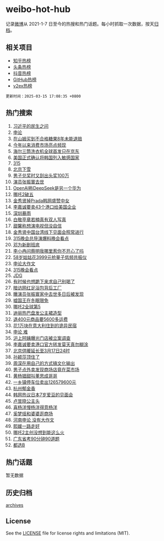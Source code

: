 # weibo-hot-hub

记录[微博](https://www.weibo.com)从 2021-1-7 日至今的热搜和热门话题。每小时抓取一次数据，按天[归档](archives)。

## 相关项目

- [知乎热榜](https://github.com/lonnyzhang423/zhihu-hot-hub)
- [头条热榜](https://github.com/lonnyzhang423/toutiao-hot-hub)
- [抖音热榜](https://github.com/lonnyzhang423/douyin-hot-hub)
- [GitHub热榜](https://github.com/lonnyzhang423/github-hot-hub)
- [v2ex热榜](https://github.com/lonnyzhang423/v2ex-hot-hub)


`更新时间：2025-03-15 17:08:35 +0800`

## 热门搜索

1. [习近平的民生之问](https://m.weibo.cn/search?containerid=100103type%3D1%26t%3D10%26q%3D%23%E4%B9%A0%E8%BF%91%E5%B9%B3%E7%9A%84%E6%B0%91%E7%94%9F%E4%B9%8B%E9%97%AE%23&stream_entry_id=51&isnewpage=1&extparam=seat%3D1%26filter_type%3Drealtimehot%26stream_entry_id%3D51%26c_type%3D51%26dgr%3D0%26cate%3D10103%26pos%3D0%26q%3D%2523%25E4%25B9%25A0%25E8%25BF%2591%25E5%25B9%25B3%25E7%259A%2584%25E6%25B0%2591%25E7%2594%259F%25E4%25B9%258B%25E9%2597%25AE%2523%26display_time%3D1742029713%26pre_seqid%3D174202971375103155057148)
1. [申论](https://m.weibo.cn/search?containerid=100103type%3D1%26t%3D10%26q%3D%E7%94%B3%E8%AE%BA&stream_entry_id=31&isnewpage=1&extparam=seat%3D1%26dgr%3D0%26stream_entry_id%3D31%26realpos%3D1%26pos%3D0%26filter_type%3Drealtimehot%26band_rank%3D1%26flag%3D1%26lcate%3D5001%26cate%3D5001%26c_type%3D31%26q%3D%25E7%2594%25B3%25E8%25AE%25BA%26display_time%3D1742029713%26pre_seqid%3D174202971375103155057148)
1. [在山姆买到不合格糖果8年未能退赔](https://m.weibo.cn/search?containerid=100103type%3D1%26t%3D10%26q%3D%23%E5%9C%A8%E5%B1%B1%E5%A7%86%E4%B9%B0%E5%88%B0%E4%B8%8D%E5%90%88%E6%A0%BC%E7%B3%96%E6%9E%9C8%E5%B9%B4%E6%9C%AA%E8%83%BD%E9%80%80%E8%B5%94%23&stream_entry_id=31&isnewpage=1&extparam=seat%3D1%26dgr%3D0%26stream_entry_id%3D31%26realpos%3D2%26pos%3D1%26filter_type%3Drealtimehot%26band_rank%3D2%26flag%3D1%26lcate%3D5001%26cate%3D5001%26c_type%3D31%26q%3D%2523%25E5%259C%25A8%25E5%25B1%25B1%25E5%25A7%2586%25E4%25B9%25B0%25E5%2588%25B0%25E4%25B8%258D%25E5%2590%2588%25E6%25A0%25BC%25E7%25B3%2596%25E6%259E%259C8%25E5%25B9%25B4%25E6%259C%25AA%25E8%2583%25BD%25E9%2580%2580%25E8%25B5%2594%2523%26display_time%3D1742029713%26pre_seqid%3D174202971375103155057148)
1. [今年以来消费市场亮点频现](https://m.weibo.cn/search?containerid=100103type%3D1%26t%3D10%26q%3D%23%E4%BB%8A%E5%B9%B4%E4%BB%A5%E6%9D%A5%E6%B6%88%E8%B4%B9%E5%B8%82%E5%9C%BA%E4%BA%AE%E7%82%B9%E9%A2%91%E7%8E%B0%23&stream_entry_id=31&isnewpage=1&extparam=seat%3D1%26dgr%3D0%26stream_entry_id%3D31%26realpos%3D3%26pos%3D2%26filter_type%3Drealtimehot%26band_rank%3D3%26flag%3D1%26lcate%3D5001%26cate%3D5001%26c_type%3D31%26q%3D%2523%25E4%25BB%258A%25E5%25B9%25B4%25E4%25BB%25A5%25E6%259D%25A5%25E6%25B6%2588%25E8%25B4%25B9%25E5%25B8%2582%25E5%259C%25BA%25E4%25BA%25AE%25E7%2582%25B9%25E9%25A2%2591%25E7%258E%25B0%2523%26display_time%3D1742029713%26pre_seqid%3D174202971375103155057148)
1. [海尔三筒洗衣机全球首发只在京东](https://m.weibo.cn/search?containerid=100103type%3D1%26t%3D10%26q%3D%23%E6%B5%B7%E5%B0%94%E4%B8%89%E7%AD%92%E6%B4%97%E8%A1%A3%E6%9C%BA%E5%85%A8%E7%90%83%E9%A6%96%E5%8F%91%E5%8F%AA%E5%9C%A8%E4%BA%AC%E4%B8%9C%23&stream_entry_id=31&isnewpage=1&extparam=seat%3D1%26dgr%3D0%26stream_entry_id%3D31%26adid%3D279185%26pos%3D3%26filter_type%3Drealtimehot%26band_rank%3D4%26lcate%3D5001%26c_type%3D31%26topic_ad%3D1%26cate%3D5001%26is_ad_pos%3D1%26q%3D%2523%25E6%25B5%25B7%25E5%25B0%2594%25E4%25B8%2589%25E7%25AD%2592%25E6%25B4%2597%25E8%25A1%25A3%25E6%259C%25BA%25E5%2585%25A8%25E7%2590%2583%25E9%25A6%2596%25E5%258F%2591%25E5%258F%25AA%25E5%259C%25A8%25E4%25BA%25AC%25E4%25B8%259C%2523%26display_time%3D1742029713%26pre_seqid%3D174202971375103155057148)
1. [美国正式确认将韩国列入敏感国家](https://m.weibo.cn/search?containerid=100103type%3D1%26t%3D10%26q%3D%23%E7%BE%8E%E5%9B%BD%E6%AD%A3%E5%BC%8F%E7%A1%AE%E8%AE%A4%E5%B0%86%E9%9F%A9%E5%9B%BD%E5%88%97%E5%85%A5%E6%95%8F%E6%84%9F%E5%9B%BD%E5%AE%B6%23&stream_entry_id=31&isnewpage=1&extparam=seat%3D1%26dgr%3D0%26stream_entry_id%3D31%26realpos%3D4%26pos%3D4%26filter_type%3Drealtimehot%26band_rank%3D4%26flag%3D2%26lcate%3D5001%26cate%3D5001%26c_type%3D31%26q%3D%2523%25E7%25BE%258E%25E5%259B%25BD%25E6%25AD%25A3%25E5%25BC%258F%25E7%25A1%25AE%25E8%25AE%25A4%25E5%25B0%2586%25E9%259F%25A9%25E5%259B%25BD%25E5%2588%2597%25E5%2585%25A5%25E6%2595%258F%25E6%2584%259F%25E5%259B%25BD%25E5%25AE%25B6%2523%26display_time%3D1742029713%26pre_seqid%3D174202971375103155057148)
1. [315](https://m.weibo.cn/search?containerid=100103type%3D1%26t%3D10%26q%3D315&stream_entry_id=31&isnewpage=1&extparam=seat%3D1%26dgr%3D0%26stream_entry_id%3D31%26realpos%3D5%26pos%3D5%26filter_type%3Drealtimehot%26band_rank%3D5%26flag%3D2%26lcate%3D5001%26cate%3D5001%26c_type%3D31%26q%3D315%26display_time%3D1742029713%26pre_seqid%3D174202971375103155057148)
1. [北京下雪](https://m.weibo.cn/search?containerid=100103type%3D1%26t%3D10%26q%3D%E5%8C%97%E4%BA%AC%E4%B8%8B%E9%9B%AA&stream_entry_id=31&isnewpage=1&extparam=seat%3D1%26dgr%3D0%26stream_entry_id%3D31%26realpos%3D6%26pos%3D6%26filter_type%3Drealtimehot%26band_rank%3D6%26flag%3D1%26lcate%3D5001%26cate%3D5001%26c_type%3D31%26q%3D%25E5%258C%2597%25E4%25BA%25AC%25E4%25B8%258B%25E9%259B%25AA%26display_time%3D1742029713%26pre_seqid%3D174202971375103155057148)
1. [男子兑奖时又刮出头奖100万](https://m.weibo.cn/search?containerid=100103type%3D1%26t%3D10%26q%3D%23%E7%94%B7%E5%AD%90%E5%85%91%E5%A5%96%E6%97%B6%E5%8F%88%E5%88%AE%E5%87%BA%E5%A4%B4%E5%A5%96100%E4%B8%87%23&stream_entry_id=31&isnewpage=1&extparam=seat%3D1%26dgr%3D0%26stream_entry_id%3D31%26realpos%3D7%26pos%3D7%26filter_type%3Drealtimehot%26band_rank%3D7%26flag%3D0%26lcate%3D5001%26cate%3D5001%26c_type%3D31%26q%3D%2523%25E7%2594%25B7%25E5%25AD%2590%25E5%2585%2591%25E5%25A5%2596%25E6%2597%25B6%25E5%258F%2588%25E5%2588%25AE%25E5%2587%25BA%25E5%25A4%25B4%25E5%25A5%2596100%25E4%25B8%2587%2523%26display_time%3D1742029713%26pre_seqid%3D174202971375103155057148)
1. [演员张振寰去世](https://m.weibo.cn/search?containerid=100103type%3D1%26t%3D10%26q%3D%23%E6%BC%94%E5%91%98%E5%BC%A0%E6%8C%AF%E5%AF%B0%E5%8E%BB%E4%B8%96%23&stream_entry_id=31&isnewpage=1&extparam=seat%3D1%26dgr%3D0%26stream_entry_id%3D31%26realpos%3D8%26pos%3D8%26filter_type%3Drealtimehot%26band_rank%3D8%26flag%3D0%26lcate%3D5001%26cate%3D5001%26c_type%3D31%26q%3D%2523%25E6%25BC%2594%25E5%2591%2598%25E5%25BC%25A0%25E6%258C%25AF%25E5%25AF%25B0%25E5%258E%25BB%25E4%25B8%2596%2523%26display_time%3D1742029713%26pre_seqid%3D174202971375103155057148)
1. [OpenAI称DeepSeek是另一个华为](https://m.weibo.cn/search?containerid=100103type%3D1%26t%3D10%26q%3D%23OpenAI%E7%A7%B0DeepSeek%E6%98%AF%E5%8F%A6%E4%B8%80%E4%B8%AA%E5%8D%8E%E4%B8%BA%23&stream_entry_id=31&isnewpage=1&extparam=seat%3D1%26dgr%3D0%26stream_entry_id%3D31%26realpos%3D9%26pos%3D9%26filter_type%3Drealtimehot%26band_rank%3D9%26flag%3D0%26lcate%3D5001%26cate%3D5001%26c_type%3D31%26q%3D%2523OpenAI%25E7%25A7%25B0DeepSeek%25E6%2598%25AF%25E5%258F%25A6%25E4%25B8%2580%25E4%25B8%25AA%25E5%258D%258E%25E4%25B8%25BA%2523%26display_time%3D1742029713%26pre_seqid%3D174202971375103155057148)
1. [哪吒2破五](https://m.weibo.cn/search?containerid=100103type%3D1%26t%3D10%26q%3D%23%E5%93%AA%E5%90%922%E7%A0%B4%E4%BA%94%23&stream_entry_id=31&isnewpage=1&extparam=seat%3D1%26dgr%3D0%26stream_entry_id%3D31%26realpos%3D10%26pos%3D10%26filter_type%3Drealtimehot%26band_rank%3D10%26flag%3D1%26lcate%3D5001%26cate%3D5001%26c_type%3D31%26q%3D%2523%25E5%2593%25AA%25E5%2590%25922%25E7%25A0%25B4%25E4%25BA%2594%2523%26display_time%3D1742029713%26pre_seqid%3D174202971375103155057148)
1. [金秀贤掉Prada韩网盛赞中女](https://m.weibo.cn/search?containerid=100103type%3D1%26t%3D10%26q%3D%23%E9%87%91%E7%A7%80%E8%B4%A4%E6%8E%89Prada%E9%9F%A9%E7%BD%91%E7%9B%9B%E8%B5%9E%E4%B8%AD%E5%A5%B3%23&stream_entry_id=31&isnewpage=1&extparam=seat%3D1%26dgr%3D0%26stream_entry_id%3D31%26realpos%3D11%26pos%3D11%26filter_type%3Drealtimehot%26band_rank%3D11%26flag%3D1%26lcate%3D5001%26cate%3D5001%26c_type%3D31%26q%3D%2523%25E9%2587%2591%25E7%25A7%2580%25E8%25B4%25A4%25E6%258E%2589Prada%25E9%259F%25A9%25E7%25BD%2591%25E7%259B%259B%25E8%25B5%259E%25E4%25B8%25AD%25E5%25A5%25B3%2523%26display_time%3D1742029713%26pre_seqid%3D174202971375103155057148)
1. [李嘉诚要卖43个港口给美国企业](https://m.weibo.cn/search?containerid=100103type%3D1%26t%3D10%26q%3D%23%E6%9D%8E%E5%98%89%E8%AF%9A%E8%A6%81%E5%8D%9643%E4%B8%AA%E6%B8%AF%E5%8F%A3%E7%BB%99%E7%BE%8E%E5%9B%BD%E4%BC%81%E4%B8%9A%23&stream_entry_id=31&isnewpage=1&extparam=seat%3D1%26dgr%3D0%26stream_entry_id%3D31%26realpos%3D12%26pos%3D12%26filter_type%3Drealtimehot%26band_rank%3D12%26flag%3D0%26lcate%3D5001%26cate%3D5001%26c_type%3D31%26q%3D%2523%25E6%259D%258E%25E5%2598%2589%25E8%25AF%259A%25E8%25A6%2581%25E5%258D%259643%25E4%25B8%25AA%25E6%25B8%25AF%25E5%258F%25A3%25E7%25BB%2599%25E7%25BE%258E%25E5%259B%25BD%25E4%25BC%2581%25E4%25B8%259A%2523%26display_time%3D1742029713%26pre_seqid%3D174202971375103155057148)
1. [深圳暴雨](https://m.weibo.cn/search?containerid=100103type%3D1%26t%3D10%26q%3D%E6%B7%B1%E5%9C%B3%E6%9A%B4%E9%9B%A8&stream_entry_id=31&isnewpage=1&extparam=seat%3D1%26dgr%3D0%26stream_entry_id%3D31%26realpos%3D13%26pos%3D13%26filter_type%3Drealtimehot%26band_rank%3D13%26flag%3D0%26lcate%3D5001%26cate%3D5001%26c_type%3D31%26q%3D%25E6%25B7%25B1%25E5%259C%25B3%25E6%259A%25B4%25E9%259B%25A8%26display_time%3D1742029713%26pre_seqid%3D174202971375103155057148)
1. [白敬亭章若楠真有双人写真](https://m.weibo.cn/search?containerid=100103type%3D1%26t%3D10%26q%3D%23%E7%99%BD%E6%95%AC%E4%BA%AD%E7%AB%A0%E8%8B%A5%E6%A5%A0%E7%9C%9F%E6%9C%89%E5%8F%8C%E4%BA%BA%E5%86%99%E7%9C%9F%23&stream_entry_id=31&isnewpage=1&extparam=seat%3D1%26dgr%3D0%26stream_entry_id%3D31%26realpos%3D14%26pos%3D14%26filter_type%3Drealtimehot%26band_rank%3D14%26flag%3D1%26lcate%3D5001%26cate%3D5001%26c_type%3D31%26q%3D%2523%25E7%2599%25BD%25E6%2595%25AC%25E4%25BA%25AD%25E7%25AB%25A0%25E8%258B%25A5%25E6%25A5%25A0%25E7%259C%259F%25E6%259C%2589%25E5%258F%258C%25E4%25BA%25BA%25E5%2586%2599%25E7%259C%259F%2523%26display_time%3D1742029713%26pre_seqid%3D174202971375103155057148)
1. [甜馨称想演电视但没自信](https://m.weibo.cn/search?containerid=100103type%3D1%26t%3D10%26q%3D%23%E7%94%9C%E9%A6%A8%E7%A7%B0%E6%83%B3%E6%BC%94%E7%94%B5%E8%A7%86%E4%BD%86%E6%B2%A1%E8%87%AA%E4%BF%A1%23&stream_entry_id=31&isnewpage=1&extparam=seat%3D1%26dgr%3D0%26stream_entry_id%3D31%26realpos%3D15%26pos%3D15%26filter_type%3Drealtimehot%26band_rank%3D15%26flag%3D0%26lcate%3D5001%26cate%3D5001%26c_type%3D31%26q%3D%2523%25E7%2594%259C%25E9%25A6%25A8%25E7%25A7%25B0%25E6%2583%25B3%25E6%25BC%2594%25E7%2594%25B5%25E8%25A7%2586%25E4%25BD%2586%25E6%25B2%25A1%25E8%2587%25AA%25E4%25BF%25A1%2523%26display_time%3D1742029713%26pre_seqid%3D174202971375103155057148)
1. [金秀贤中国台湾线下见面会照常进行](https://m.weibo.cn/search?containerid=100103type%3D1%26t%3D10%26q%3D%E9%87%91%E7%A7%80%E8%B4%A4%E4%B8%AD%E5%9B%BD%E5%8F%B0%E6%B9%BE%E7%BA%BF%E4%B8%8B%E8%A7%81%E9%9D%A2%E4%BC%9A%E7%85%A7%E5%B8%B8%E8%BF%9B%E8%A1%8C&stream_entry_id=31&isnewpage=1&extparam=seat%3D1%26dgr%3D0%26stream_entry_id%3D31%26realpos%3D16%26pos%3D16%26filter_type%3Drealtimehot%26band_rank%3D16%26flag%3D2%26lcate%3D5001%26cate%3D5001%26c_type%3D31%26q%3D%25E9%2587%2591%25E7%25A7%2580%25E8%25B4%25A4%25E4%25B8%25AD%25E5%259B%25BD%25E5%258F%25B0%25E6%25B9%25BE%25E7%25BA%25BF%25E4%25B8%258B%25E8%25A7%2581%25E9%259D%25A2%25E4%25BC%259A%25E7%2585%25A7%25E5%25B8%25B8%25E8%25BF%259B%25E8%25A1%258C%26display_time%3D1742029713%26pre_seqid%3D174202971375103155057148)
1. [315晚会总导演爆料晚会看点](https://m.weibo.cn/search?containerid=100103type%3D1%26t%3D10%26q%3D%23315%E6%99%9A%E4%BC%9A%E6%80%BB%E5%AF%BC%E6%BC%94%E7%88%86%E6%96%99%E6%99%9A%E4%BC%9A%E7%9C%8B%E7%82%B9%23&stream_entry_id=31&isnewpage=1&extparam=seat%3D1%26dgr%3D0%26stream_entry_id%3D31%26realpos%3D17%26pos%3D17%26filter_type%3Drealtimehot%26band_rank%3D17%26flag%3D1%26lcate%3D5001%26cate%3D5001%26c_type%3D31%26q%3D%2523315%25E6%2599%259A%25E4%25BC%259A%25E6%2580%25BB%25E5%25AF%25BC%25E6%25BC%2594%25E7%2588%2586%25E6%2596%2599%25E6%2599%259A%25E4%25BC%259A%25E7%259C%258B%25E7%2582%25B9%2523%26display_time%3D1742029713%26pre_seqid%3D174202971375103155057148)
1. [邓为新剧班底](https://m.weibo.cn/search?containerid=100103type%3D1%26t%3D10%26q%3D%23%E9%82%93%E4%B8%BA%E6%96%B0%E5%89%A7%E7%8F%AD%E5%BA%95%23&stream_entry_id=31&isnewpage=1&extparam=seat%3D1%26dgr%3D0%26stream_entry_id%3D31%26realpos%3D18%26pos%3D18%26filter_type%3Drealtimehot%26band_rank%3D18%26flag%3D1%26lcate%3D5001%26cate%3D5001%26c_type%3D31%26q%3D%2523%25E9%2582%2593%25E4%25B8%25BA%25E6%2596%25B0%25E5%2589%25A7%25E7%258F%25AD%25E5%25BA%2595%2523%26display_time%3D1742029713%26pre_seqid%3D174202971375103155057148)
1. [李小冉问蔡明我哪里惹你不开心了吗](https://m.weibo.cn/search?containerid=100103type%3D1%26t%3D10%26q%3D%E6%9D%8E%E5%B0%8F%E5%86%89%E9%97%AE%E8%94%A1%E6%98%8E%E6%88%91%E5%93%AA%E9%87%8C%E6%83%B9%E4%BD%A0%E4%B8%8D%E5%BC%80%E5%BF%83%E4%BA%86%E5%90%97&stream_entry_id=31&isnewpage=1&extparam=seat%3D1%26dgr%3D0%26stream_entry_id%3D31%26realpos%3D19%26pos%3D19%26filter_type%3Drealtimehot%26band_rank%3D19%26flag%3D0%26lcate%3D5001%26cate%3D5001%26c_type%3D31%26q%3D%25E6%259D%258E%25E5%25B0%258F%25E5%2586%2589%25E9%2597%25AE%25E8%2594%25A1%25E6%2598%258E%25E6%2588%2591%25E5%2593%25AA%25E9%2587%258C%25E6%2583%25B9%25E4%25BD%25A0%25E4%25B8%258D%25E5%25BC%2580%25E5%25BF%2583%25E4%25BA%2586%25E5%2590%2597%26display_time%3D1742029713%26pre_seqid%3D174202971375103155057148)
1. [58岁姑姑花3999元抢量子低频共振仪](https://m.weibo.cn/search?containerid=100103type%3D1%26t%3D10%26q%3D%2358%E5%B2%81%E5%A7%91%E5%A7%91%E8%8A%B13999%E5%85%83%E6%8A%A2%E9%87%8F%E5%AD%90%E4%BD%8E%E9%A2%91%E5%85%B1%E6%8C%AF%E4%BB%AA%23&stream_entry_id=31&isnewpage=1&extparam=seat%3D1%26dgr%3D0%26stream_entry_id%3D31%26realpos%3D20%26pos%3D20%26filter_type%3Drealtimehot%26band_rank%3D20%26flag%3D1%26lcate%3D5001%26cate%3D5001%26c_type%3D31%26q%3D%252358%25E5%25B2%2581%25E5%25A7%2591%25E5%25A7%2591%25E8%258A%25B13999%25E5%2585%2583%25E6%258A%25A2%25E9%2587%258F%25E5%25AD%2590%25E4%25BD%258E%25E9%25A2%2591%25E5%2585%25B1%25E6%258C%25AF%25E4%25BB%25AA%2523%26display_time%3D1742029713%26pre_seqid%3D174202971375103155057148)
1. [申论大作文](https://m.weibo.cn/search?containerid=100103type%3D1%26t%3D10%26q%3D%E7%94%B3%E8%AE%BA%E5%A4%A7%E4%BD%9C%E6%96%87&stream_entry_id=31&isnewpage=1&extparam=seat%3D1%26dgr%3D0%26stream_entry_id%3D31%26realpos%3D21%26pos%3D21%26filter_type%3Drealtimehot%26band_rank%3D21%26flag%3D1%26lcate%3D5001%26cate%3D5001%26c_type%3D31%26q%3D%25E7%2594%25B3%25E8%25AE%25BA%25E5%25A4%25A7%25E4%25BD%259C%25E6%2596%2587%26display_time%3D1742029713%26pre_seqid%3D174202971375103155057148)
1. [315晚会看点](https://m.weibo.cn/search?containerid=100103type%3D1%26t%3D10%26q%3D%23315%E6%99%9A%E4%BC%9A%E7%9C%8B%E7%82%B9%23&stream_entry_id=31&isnewpage=1&extparam=seat%3D1%26dgr%3D0%26stream_entry_id%3D31%26realpos%3D22%26pos%3D22%26filter_type%3Drealtimehot%26band_rank%3D22%26flag%3D1%26lcate%3D5001%26cate%3D5001%26c_type%3D31%26q%3D%2523315%25E6%2599%259A%25E4%25BC%259A%25E7%259C%258B%25E7%2582%25B9%2523%26display_time%3D1742029713%26pre_seqid%3D174202971375103155057148)
1. [JDG](https://m.weibo.cn/search?containerid=100103type%3D1%26t%3D10%26q%3DJDG&stream_entry_id=31&isnewpage=1&extparam=seat%3D1%26dgr%3D0%26stream_entry_id%3D31%26realpos%3D23%26pos%3D23%26filter_type%3Drealtimehot%26band_rank%3D23%26flag%3D1%26lcate%3D5001%26cate%3D5001%26c_type%3D31%26q%3DJDG%26display_time%3D1742029713%26pre_seqid%3D174202971375103155057148)
1. [有时候也想跪下来求自己别喝了](https://m.weibo.cn/search?containerid=100103type%3D1%26t%3D10%26q%3D%E6%9C%89%E6%97%B6%E5%80%99%E4%B9%9F%E6%83%B3%E8%B7%AA%E4%B8%8B%E6%9D%A5%E6%B1%82%E8%87%AA%E5%B7%B1%E5%88%AB%E5%96%9D%E4%BA%86&stream_entry_id=31&isnewpage=1&extparam=seat%3D1%26dgr%3D0%26stream_entry_id%3D31%26realpos%3D24%26pos%3D24%26filter_type%3Drealtimehot%26band_rank%3D24%26flag%3D0%26lcate%3D5001%26cate%3D5001%26c_type%3D31%26q%3D%25E6%259C%2589%25E6%2597%25B6%25E5%2580%2599%25E4%25B9%259F%25E6%2583%25B3%25E8%25B7%25AA%25E4%25B8%258B%25E6%259D%25A5%25E6%25B1%2582%25E8%2587%25AA%25E5%25B7%25B1%25E5%2588%25AB%25E5%2596%259D%25E4%25BA%2586%26display_time%3D1742029713%26pre_seqid%3D174202971375103155057148)
1. [暗访网红足浴包背后工厂](https://m.weibo.cn/search?containerid=100103type%3D1%26t%3D10%26q%3D%23%E6%9A%97%E8%AE%BF%E7%BD%91%E7%BA%A2%E8%B6%B3%E6%B5%B4%E5%8C%85%E8%83%8C%E5%90%8E%E5%B7%A5%E5%8E%82%23&stream_entry_id=31&isnewpage=1&extparam=seat%3D1%26dgr%3D0%26stream_entry_id%3D31%26realpos%3D25%26pos%3D25%26filter_type%3Drealtimehot%26band_rank%3D25%26flag%3D1%26lcate%3D5001%26cate%3D5001%26c_type%3D31%26q%3D%2523%25E6%259A%2597%25E8%25AE%25BF%25E7%25BD%2591%25E7%25BA%25A2%25E8%25B6%25B3%25E6%25B5%25B4%25E5%258C%2585%25E8%2583%258C%25E5%2590%258E%25E5%25B7%25A5%25E5%258E%2582%2523%26display_time%3D1742029713%26pre_seqid%3D174202971375103155057148)
1. [曝演员张振寰家中去世多日后被发现](https://m.weibo.cn/search?containerid=100103type%3D1%26t%3D10%26q%3D%23%E6%9B%9D%E6%BC%94%E5%91%98%E5%BC%A0%E6%8C%AF%E5%AF%B0%E5%AE%B6%E4%B8%AD%E5%8E%BB%E4%B8%96%E5%A4%9A%E6%97%A5%E5%90%8E%E8%A2%AB%E5%8F%91%E7%8E%B0%23&stream_entry_id=31&isnewpage=1&extparam=seat%3D1%26dgr%3D0%26stream_entry_id%3D31%26realpos%3D26%26pos%3D26%26filter_type%3Drealtimehot%26band_rank%3D26%26flag%3D0%26lcate%3D5001%26cate%3D5001%26c_type%3D31%26q%3D%2523%25E6%259B%259D%25E6%25BC%2594%25E5%2591%2598%25E5%25BC%25A0%25E6%258C%25AF%25E5%25AF%25B0%25E5%25AE%25B6%25E4%25B8%25AD%25E5%258E%25BB%25E4%25B8%2596%25E5%25A4%259A%25E6%2597%25A5%25E5%2590%258E%25E8%25A2%25AB%25E5%258F%2591%25E7%258E%25B0%2523%26display_time%3D1742029713%26pre_seqid%3D174202971375103155057148)
1. [嘘国王在冬眠限免](https://m.weibo.cn/search?containerid=100103type%3D1%26t%3D10%26q%3D%23%E5%98%98%E5%9B%BD%E7%8E%8B%E5%9C%A8%E5%86%AC%E7%9C%A0%E9%99%90%E5%85%8D%23&stream_entry_id=31&isnewpage=1&extparam=seat%3D1%26dgr%3D0%26stream_entry_id%3D31%26realpos%3D27%26pos%3D27%26filter_type%3Drealtimehot%26band_rank%3D27%26flag%3D1%26lcate%3D5001%26cate%3D5001%26c_type%3D31%26q%3D%2523%25E5%2598%2598%25E5%259B%25BD%25E7%258E%258B%25E5%259C%25A8%25E5%2586%25AC%25E7%259C%25A0%25E9%2599%2590%25E5%2585%258D%2523%26display_time%3D1742029713%26pre_seqid%3D174202971375103155057148)
1. [哪吒2全球第5](https://m.weibo.cn/search?containerid=100103type%3D1%26t%3D10%26q%3D%23%E5%93%AA%E5%90%922%E5%85%A8%E7%90%83%E7%AC%AC5%23&stream_entry_id=31&isnewpage=1&extparam=seat%3D1%26dgr%3D0%26stream_entry_id%3D31%26realpos%3D28%26pos%3D28%26filter_type%3Drealtimehot%26band_rank%3D28%26flag%3D0%26lcate%3D5001%26cate%3D5001%26c_type%3D31%26q%3D%2523%25E5%2593%25AA%25E5%2590%25922%25E5%2585%25A8%25E7%2590%2583%25E7%25AC%25AC5%2523%26display_time%3D1742029713%26pre_seqid%3D174202971375103155057148)
1. [迪丽热巴盘发公主裙造型](https://m.weibo.cn/search?containerid=100103type%3D1%26t%3D10%26q%3D%23%E8%BF%AA%E4%B8%BD%E7%83%AD%E5%B7%B4%E7%9B%98%E5%8F%91%E5%85%AC%E4%B8%BB%E8%A3%99%E9%80%A0%E5%9E%8B%23&stream_entry_id=31&isnewpage=1&extparam=seat%3D1%26dgr%3D0%26stream_entry_id%3D31%26realpos%3D29%26pos%3D29%26filter_type%3Drealtimehot%26band_rank%3D29%26flag%3D0%26lcate%3D5001%26cate%3D5001%26c_type%3D31%26q%3D%2523%25E8%25BF%25AA%25E4%25B8%25BD%25E7%2583%25AD%25E5%25B7%25B4%25E7%259B%2598%25E5%258F%2591%25E5%2585%25AC%25E4%25B8%25BB%25E8%25A3%2599%25E9%2580%25A0%25E5%259E%258B%2523%26display_time%3D1742029713%26pre_seqid%3D174202971375103155057148)
1. [退﻿400元商品要5600多运费](https://m.weibo.cn/search?containerid=100103type%3D1%26t%3D10%26q%3D%23%E9%80%80%EF%BB%BF400%E5%85%83%E5%95%86%E5%93%81%E8%A6%815600%E5%A4%9A%E8%BF%90%E8%B4%B9%23&stream_entry_id=31&isnewpage=1&extparam=seat%3D1%26dgr%3D0%26stream_entry_id%3D31%26realpos%3D30%26pos%3D30%26filter_type%3Drealtimehot%26band_rank%3D30%26flag%3D0%26lcate%3D5001%26cate%3D5001%26c_type%3D31%26q%3D%2523%25E9%2580%2580%25EF%25BB%25BF400%25E5%2585%2583%25E5%2595%2586%25E5%2593%2581%25E8%25A6%25815600%25E5%25A4%259A%25E8%25BF%2590%25E8%25B4%25B9%2523%26display_time%3D1742029713%26pre_seqid%3D174202971375103155057148)
1. [花1万块在意大利住到的诡异民宿](https://m.weibo.cn/search?containerid=100103type%3D1%26t%3D10%26q%3D%E8%8A%B11%E4%B8%87%E5%9D%97%E5%9C%A8%E6%84%8F%E5%A4%A7%E5%88%A9%E4%BD%8F%E5%88%B0%E7%9A%84%E8%AF%A1%E5%BC%82%E6%B0%91%E5%AE%BF&stream_entry_id=31&isnewpage=1&extparam=seat%3D1%26dgr%3D0%26stream_entry_id%3D31%26realpos%3D31%26pos%3D31%26filter_type%3Drealtimehot%26band_rank%3D31%26flag%3D1%26lcate%3D5001%26cate%3D5001%26c_type%3D31%26q%3D%25E8%258A%25B11%25E4%25B8%2587%25E5%259D%2597%25E5%259C%25A8%25E6%2584%258F%25E5%25A4%25A7%25E5%2588%25A9%25E4%25BD%258F%25E5%2588%25B0%25E7%259A%2584%25E8%25AF%25A1%25E5%25BC%2582%25E6%25B0%2591%25E5%25AE%25BF%26display_time%3D1742029713%26pre_seqid%3D174202971375103155057148)
1. [申论 难](https://m.weibo.cn/search?containerid=100103type%3D1%26t%3D10%26q%3D%E7%94%B3%E8%AE%BA+%E9%9A%BE&stream_entry_id=31&isnewpage=1&extparam=seat%3D1%26dgr%3D0%26stream_entry_id%3D31%26realpos%3D32%26pos%3D32%26filter_type%3Drealtimehot%26band_rank%3D32%26flag%3D1%26lcate%3D5001%26cate%3D5001%26c_type%3D31%26q%3D%25E7%2594%25B3%25E8%25AE%25BA%2520%25E9%259A%25BE%26display_time%3D1742029713%26pre_seqid%3D174202971375103155057148)
1. [沪上阿姨曝光门店被立案调查](https://m.weibo.cn/search?containerid=100103type%3D1%26t%3D10%26q%3D%23%E6%B2%AA%E4%B8%8A%E9%98%BF%E5%A7%A8%E6%9B%9D%E5%85%89%E9%97%A8%E5%BA%97%E8%A2%AB%E7%AB%8B%E6%A1%88%E8%B0%83%E6%9F%A5%23&stream_entry_id=31&isnewpage=1&extparam=seat%3D1%26dgr%3D0%26stream_entry_id%3D31%26realpos%3D33%26pos%3D33%26filter_type%3Drealtimehot%26band_rank%3D33%26flag%3D0%26lcate%3D5001%26cate%3D5001%26c_type%3D31%26q%3D%2523%25E6%25B2%25AA%25E4%25B8%258A%25E9%2598%25BF%25E5%25A7%25A8%25E6%259B%259D%25E5%2585%2589%25E9%2597%25A8%25E5%25BA%2597%25E8%25A2%25AB%25E7%25AB%258B%25E6%25A1%2588%25E8%25B0%2583%25E6%259F%25A5%2523%26display_time%3D1742029713%26pre_seqid%3D174202971375103155057148)
1. [李嘉诚要卖港口官方转发莫天真勿糊涂](https://m.weibo.cn/search?containerid=100103type%3D1%26t%3D10%26q%3D%23%E6%9D%8E%E5%98%89%E8%AF%9A%E8%A6%81%E5%8D%96%E6%B8%AF%E5%8F%A3%E5%AE%98%E6%96%B9%E8%BD%AC%E5%8F%91%E8%8E%AB%E5%A4%A9%E7%9C%9F%E5%8B%BF%E7%B3%8A%E6%B6%82%23&stream_entry_id=31&isnewpage=1&extparam=seat%3D1%26dgr%3D0%26stream_entry_id%3D31%26realpos%3D34%26pos%3D34%26filter_type%3Drealtimehot%26band_rank%3D34%26flag%3D0%26lcate%3D5001%26cate%3D5001%26c_type%3D31%26q%3D%2523%25E6%259D%258E%25E5%2598%2589%25E8%25AF%259A%25E8%25A6%2581%25E5%258D%2596%25E6%25B8%25AF%25E5%258F%25A3%25E5%25AE%2598%25E6%2596%25B9%25E8%25BD%25AC%25E5%258F%2591%25E8%258E%25AB%25E5%25A4%25A9%25E7%259C%259F%25E5%258B%25BF%25E7%25B3%258A%25E6%25B6%2582%2523%26display_time%3D1742029713%26pre_seqid%3D174202971375103155057148)
1. [北京供暖延长至3月17日24时](https://m.weibo.cn/search?containerid=100103type%3D1%26t%3D10%26q%3D%23%E5%8C%97%E4%BA%AC%E4%BE%9B%E6%9A%96%E5%BB%B6%E9%95%BF%E8%87%B33%E6%9C%8817%E6%97%A524%E6%97%B6%23&stream_entry_id=31&isnewpage=1&extparam=seat%3D1%26dgr%3D0%26stream_entry_id%3D31%26realpos%3D35%26pos%3D35%26filter_type%3Drealtimehot%26band_rank%3D35%26flag%3D0%26lcate%3D5001%26cate%3D5001%26c_type%3D31%26q%3D%2523%25E5%258C%2597%25E4%25BA%25AC%25E4%25BE%259B%25E6%259A%2596%25E5%25BB%25B6%25E9%2595%25BF%25E8%2587%25B33%25E6%259C%258817%25E6%2597%25A524%25E6%2597%25B6%2523%26display_time%3D1742029713%26pre_seqid%3D174202971375103155057148)
1. [孙颖莎顶住了](https://m.weibo.cn/search?containerid=100103type%3D1%26t%3D10%26q%3D%23%E5%AD%99%E9%A2%96%E8%8E%8E%E9%A1%B6%E4%BD%8F%E4%BA%86%23&stream_entry_id=31&isnewpage=1&extparam=seat%3D1%26dgr%3D0%26stream_entry_id%3D31%26realpos%3D36%26pos%3D36%26filter_type%3Drealtimehot%26band_rank%3D36%26flag%3D0%26lcate%3D5001%26cate%3D5001%26c_type%3D31%26q%3D%2523%25E5%25AD%2599%25E9%25A2%2596%25E8%258E%258E%25E9%25A1%25B6%25E4%25BD%258F%25E4%25BA%2586%2523%26display_time%3D1742029713%26pre_seqid%3D174202971375103155057148)
1. [周深在用自己的方式搞文化输出](https://m.weibo.cn/search?containerid=100103type%3D1%26t%3D10%26q%3D%23%E5%91%A8%E6%B7%B1%E5%9C%A8%E7%94%A8%E8%87%AA%E5%B7%B1%E7%9A%84%E6%96%B9%E5%BC%8F%E6%90%9E%E6%96%87%E5%8C%96%E8%BE%93%E5%87%BA%23&stream_entry_id=31&isnewpage=1&extparam=seat%3D1%26dgr%3D0%26stream_entry_id%3D31%26realpos%3D37%26pos%3D37%26filter_type%3Drealtimehot%26band_rank%3D37%26flag%3D1%26lcate%3D5001%26cate%3D5001%26c_type%3D31%26q%3D%2523%25E5%2591%25A8%25E6%25B7%25B1%25E5%259C%25A8%25E7%2594%25A8%25E8%2587%25AA%25E5%25B7%25B1%25E7%259A%2584%25E6%2596%25B9%25E5%25BC%258F%25E6%2590%259E%25E6%2596%2587%25E5%258C%2596%25E8%25BE%2593%25E5%2587%25BA%2523%26display_time%3D1742029713%26pre_seqid%3D174202971375103155057148)
1. [男子点外卖发现商场店竟在菜市场](https://m.weibo.cn/search?containerid=100103type%3D1%26t%3D10%26q%3D%23%E7%94%B7%E5%AD%90%E7%82%B9%E5%A4%96%E5%8D%96%E5%8F%91%E7%8E%B0%E5%95%86%E5%9C%BA%E5%BA%97%E7%AB%9F%E5%9C%A8%E8%8F%9C%E5%B8%82%E5%9C%BA%23&stream_entry_id=31&isnewpage=1&extparam=seat%3D1%26dgr%3D0%26stream_entry_id%3D31%26realpos%3D38%26pos%3D38%26filter_type%3Drealtimehot%26band_rank%3D38%26flag%3D0%26lcate%3D5001%26cate%3D5001%26c_type%3D31%26q%3D%2523%25E7%2594%25B7%25E5%25AD%2590%25E7%2582%25B9%25E5%25A4%2596%25E5%258D%2596%25E5%258F%2591%25E7%258E%25B0%25E5%2595%2586%25E5%259C%25BA%25E5%25BA%2597%25E7%25AB%259F%25E5%259C%25A8%25E8%258F%259C%25E5%25B8%2582%25E5%259C%25BA%2523%26display_time%3D1742029713%26pre_seqid%3D174202971375103155057148)
1. [黄杨钿甜叫董思成哥哥](https://m.weibo.cn/search?containerid=100103type%3D1%26t%3D10%26q%3D%E9%BB%84%E6%9D%A8%E9%92%BF%E7%94%9C%E5%8F%AB%E8%91%A3%E6%80%9D%E6%88%90%E5%93%A5%E5%93%A5&stream_entry_id=31&isnewpage=1&extparam=seat%3D1%26dgr%3D0%26stream_entry_id%3D31%26realpos%3D39%26pos%3D39%26filter_type%3Drealtimehot%26band_rank%3D39%26flag%3D0%26lcate%3D5001%26cate%3D5001%26c_type%3D31%26q%3D%25E9%25BB%2584%25E6%259D%25A8%25E9%2592%25BF%25E7%2594%259C%25E5%258F%25AB%25E8%2591%25A3%25E6%2580%259D%25E6%2588%2590%25E5%2593%25A5%25E5%2593%25A5%26display_time%3D1742029713%26pre_seqid%3D174202971375103155057148)
1. [一乡镇停车位卖出126579600元](https://m.weibo.cn/search?containerid=100103type%3D1%26t%3D10%26q%3D%23%E4%B8%80%E4%B9%A1%E9%95%87%E5%81%9C%E8%BD%A6%E4%BD%8D%E5%8D%96%E5%87%BA126579600%E5%85%83%23&stream_entry_id=31&isnewpage=1&extparam=seat%3D1%26dgr%3D0%26stream_entry_id%3D31%26realpos%3D40%26pos%3D40%26filter_type%3Drealtimehot%26band_rank%3D40%26flag%3D0%26lcate%3D5001%26cate%3D5001%26c_type%3D31%26q%3D%2523%25E4%25B8%2580%25E4%25B9%25A1%25E9%2595%2587%25E5%2581%259C%25E8%25BD%25A6%25E4%25BD%258D%25E5%258D%2596%25E5%2587%25BA126579600%25E5%2585%2583%2523%26display_time%3D1742029713%26pre_seqid%3D174202971375103155057148)
1. [杭州郁金香](https://m.weibo.cn/search?containerid=100103type%3D1%26t%3D10%26q%3D%E6%9D%AD%E5%B7%9E%E9%83%81%E9%87%91%E9%A6%99&stream_entry_id=31&isnewpage=1&extparam=seat%3D1%26dgr%3D0%26stream_entry_id%3D31%26realpos%3D41%26pos%3D41%26filter_type%3Drealtimehot%26band_rank%3D41%26flag%3D1%26lcate%3D5001%26cate%3D5001%26c_type%3D31%26q%3D%25E6%259D%25AD%25E5%25B7%259E%25E9%2583%2581%25E9%2587%2591%25E9%25A6%2599%26display_time%3D1742029713%26pre_seqid%3D174202971375103155057148)
1. [韩网热议日本7岁爱豆的见面会](https://m.weibo.cn/search?containerid=100103type%3D1%26t%3D10%26q%3D%23%E9%9F%A9%E7%BD%91%E7%83%AD%E8%AE%AE%E6%97%A5%E6%9C%AC7%E5%B2%81%E7%88%B1%E8%B1%86%E7%9A%84%E8%A7%81%E9%9D%A2%E4%BC%9A%23&stream_entry_id=31&isnewpage=1&extparam=seat%3D1%26dgr%3D0%26stream_entry_id%3D31%26realpos%3D42%26pos%3D42%26filter_type%3Drealtimehot%26band_rank%3D42%26flag%3D0%26lcate%3D5001%26cate%3D5001%26c_type%3D31%26q%3D%2523%25E9%259F%25A9%25E7%25BD%2591%25E7%2583%25AD%25E8%25AE%25AE%25E6%2597%25A5%25E6%259C%25AC7%25E5%25B2%2581%25E7%2588%25B1%25E8%25B1%2586%25E7%259A%2584%25E8%25A7%2581%25E9%259D%25A2%25E4%25BC%259A%2523%26display_time%3D1742029713%26pre_seqid%3D174202971375103155057148)
1. [卢昱晓公主头](https://m.weibo.cn/search?containerid=100103type%3D1%26t%3D10%26q%3D%23%E5%8D%A2%E6%98%B1%E6%99%93%E5%85%AC%E4%B8%BB%E5%A4%B4%23&stream_entry_id=31&isnewpage=1&extparam=seat%3D1%26dgr%3D0%26stream_entry_id%3D31%26realpos%3D43%26pos%3D43%26filter_type%3Drealtimehot%26band_rank%3D43%26flag%3D1%26lcate%3D5001%26cate%3D5001%26c_type%3D31%26q%3D%2523%25E5%258D%25A2%25E6%2598%25B1%25E6%2599%2593%25E5%2585%25AC%25E4%25B8%25BB%25E5%25A4%25B4%2523%26display_time%3D1742029713%26pre_seqid%3D174202971375103155057148)
1. [喜杨洋慢杨洋得意杨洋](https://m.weibo.cn/search?containerid=100103type%3D1%26t%3D10%26q%3D%E5%96%9C%E6%9D%A8%E6%B4%8B%E6%85%A2%E6%9D%A8%E6%B4%8B%E5%BE%97%E6%84%8F%E6%9D%A8%E6%B4%8B&stream_entry_id=31&isnewpage=1&extparam=seat%3D1%26dgr%3D0%26stream_entry_id%3D31%26realpos%3D44%26pos%3D44%26filter_type%3Drealtimehot%26band_rank%3D44%26flag%3D1%26lcate%3D5001%26cate%3D5001%26c_type%3D31%26q%3D%25E5%2596%259C%25E6%259D%25A8%25E6%25B4%258B%25E6%2585%25A2%25E6%259D%25A8%25E6%25B4%258B%25E5%25BE%2597%25E6%2584%258F%25E6%259D%25A8%25E6%25B4%258B%26display_time%3D1742029713%26pre_seqid%3D174202971375103155057148)
1. [奚梦瑶和婆婆逛商场](https://m.weibo.cn/search?containerid=100103type%3D1%26t%3D10%26q%3D%23%E5%A5%9A%E6%A2%A6%E7%91%B6%E5%92%8C%E5%A9%86%E5%A9%86%E9%80%9B%E5%95%86%E5%9C%BA%23&stream_entry_id=31&isnewpage=1&extparam=seat%3D1%26dgr%3D0%26stream_entry_id%3D31%26realpos%3D45%26pos%3D45%26filter_type%3Drealtimehot%26band_rank%3D45%26flag%3D0%26lcate%3D5001%26cate%3D5001%26c_type%3D31%26q%3D%2523%25E5%25A5%259A%25E6%25A2%25A6%25E7%2591%25B6%25E5%2592%258C%25E5%25A9%2586%25E5%25A9%2586%25E9%2580%259B%25E5%2595%2586%25E5%259C%25BA%2523%26display_time%3D1742029713%26pre_seqid%3D174202971375103155057148)
1. [河南申论 没有大作文](https://m.weibo.cn/search?containerid=100103type%3D1%26t%3D10%26q%3D%E6%B2%B3%E5%8D%97%E7%94%B3%E8%AE%BA+%E6%B2%A1%E6%9C%89%E5%A4%A7%E4%BD%9C%E6%96%87&stream_entry_id=31&isnewpage=1&extparam=seat%3D1%26dgr%3D0%26stream_entry_id%3D31%26realpos%3D46%26pos%3D46%26filter_type%3Drealtimehot%26band_rank%3D46%26flag%3D1%26lcate%3D5001%26cate%3D5001%26c_type%3D31%26q%3D%25E6%25B2%25B3%25E5%258D%2597%25E7%2594%25B3%25E8%25AE%25BA%2520%25E6%25B2%25A1%25E6%259C%2589%25E5%25A4%25A7%25E4%25BD%259C%25E6%2596%2587%26display_time%3D1742029713%26pre_seqid%3D174202971375103155057148)
1. [熙媛一路走好](https://m.weibo.cn/search?containerid=100103type%3D1%26t%3D10%26q%3D%E7%86%99%E5%AA%9B%E4%B8%80%E8%B7%AF%E8%B5%B0%E5%A5%BD&stream_entry_id=31&isnewpage=1&extparam=seat%3D1%26dgr%3D0%26stream_entry_id%3D31%26realpos%3D47%26pos%3D47%26filter_type%3Drealtimehot%26band_rank%3D47%26flag%3D0%26lcate%3D5001%26cate%3D5001%26c_type%3D31%26q%3D%25E7%2586%2599%25E5%25AA%259B%25E4%25B8%2580%25E8%25B7%25AF%25E8%25B5%25B0%25E5%25A5%25BD%26display_time%3D1742029713%26pre_seqid%3D174202971375103155057148)
1. [哪吒2主创没想到能这么火](https://m.weibo.cn/search?containerid=100103type%3D1%26t%3D10%26q%3D%23%E5%93%AA%E5%90%922%E4%B8%BB%E5%88%9B%E6%B2%A1%E6%83%B3%E5%88%B0%E8%83%BD%E8%BF%99%E4%B9%88%E7%81%AB%23&stream_entry_id=31&isnewpage=1&extparam=seat%3D1%26dgr%3D0%26stream_entry_id%3D31%26realpos%3D48%26pos%3D48%26filter_type%3Drealtimehot%26band_rank%3D48%26flag%3D1%26lcate%3D5001%26cate%3D5001%26c_type%3D31%26q%3D%2523%25E5%2593%25AA%25E5%2590%25922%25E4%25B8%25BB%25E5%2588%259B%25E6%25B2%25A1%25E6%2583%25B3%25E5%2588%25B0%25E8%2583%25BD%25E8%25BF%2599%25E4%25B9%2588%25E7%2581%25AB%2523%26display_time%3D1742029713%26pre_seqid%3D174202971375103155057148)
1. [广东省考90分钟90道题](https://m.weibo.cn/search?containerid=100103type%3D1%26t%3D10%26q%3D%E5%B9%BF%E4%B8%9C%E7%9C%81%E8%80%8390%E5%88%86%E9%92%9F90%E9%81%93%E9%A2%98&stream_entry_id=31&isnewpage=1&extparam=seat%3D1%26dgr%3D0%26stream_entry_id%3D31%26realpos%3D49%26pos%3D49%26filter_type%3Drealtimehot%26band_rank%3D49%26flag%3D1%26lcate%3D5001%26cate%3D5001%26c_type%3D31%26q%3D%25E5%25B9%25BF%25E4%25B8%259C%25E7%259C%2581%25E8%2580%258390%25E5%2588%2586%25E9%2592%259F90%25E9%2581%2593%25E9%25A2%2598%26display_time%3D1742029713%26pre_seqid%3D174202971375103155057148)
1. [都选B](https://m.weibo.cn/search?containerid=100103type%3D1%26t%3D10%26q%3D%E9%83%BD%E9%80%89B&stream_entry_id=31&isnewpage=1&extparam=seat%3D1%26dgr%3D0%26stream_entry_id%3D31%26realpos%3D50%26pos%3D50%26filter_type%3Drealtimehot%26band_rank%3D50%26flag%3D0%26lcate%3D5001%26cate%3D5001%26c_type%3D31%26q%3D%25E9%2583%25BD%25E9%2580%2589B%26display_time%3D1742029713%26pre_seqid%3D174202971375103155057148)

## 热门话题

暂无数据

## 历史归档

[archives](archives)

## License

See the [LICENSE](LICENSE) file for license rights and limitations (MIT).
